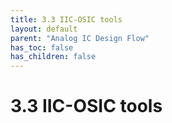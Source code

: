 ```yaml
---
title: 3.3 IIC-OSIC tools
layout: default
parent: "Analog IC Design Flow"
has_toc: false
has_children: false
---
```


# 3.3 IIC-OSIC tools